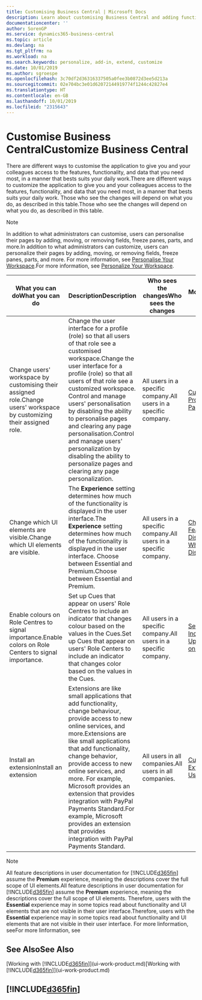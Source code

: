 ```yaml
---
title: Customising Business Central | Microsoft Docs
description: Learn about customising Business Central and adding functionality.
documentationcenter: ''
author: SorenGP
ms.service: dynamics365-business-central
ms.topic: article
ms.devlang: na
ms.tgt_pltfrm: na
ms.workload: na
ms.search.keywords: personalize, add-in, extend, customize
ms.date: 10/01/2019
ms.author: sgroespe
ms.openlocfilehash: 3c70df2d36316337505a0fee3b0872d3ee5d213a
ms.sourcegitcommit: 02e704bc3e01d62072144919774f1244c42827e4
ms.translationtype: HT
ms.contentlocale: en-GB
ms.lasthandoff: 10/01/2019
ms.locfileid: "2315643"
---
```

# <a name="customize-business-central"></a><span data-ttu-id="6d339-103">Customise Business Central</span><span class="sxs-lookup"><span data-stu-id="6d339-103">Customize Business Central</span></span>
<span data-ttu-id="6d339-104">There are different ways to customise the application to give you and your colleagues access to the features, functionality, and data that you need most, in a manner that bests suits your daily work.</span><span class="sxs-lookup"><span data-stu-id="6d339-104">There are different ways to customize the application to give you and your colleagues access to the features, functionality, and data that you need most, in a manner that bests suits your daily work.</span></span> <span data-ttu-id="6d339-105">Those who see the changes will depend on what you do, as described in this table.</span><span class="sxs-lookup"><span data-stu-id="6d339-105">Those who see the changes will depend on what you do, as described in this table.</span></span>

> [!NOTE]
> <span data-ttu-id="6d339-106">In addition to what administrators can customise, users can personalise their pages by adding, moving, or removing fields, freeze panes, parts, and more.</span><span class="sxs-lookup"><span data-stu-id="6d339-106">In addition to what administrators can customize, users can personalize their pages by adding, moving, or removing fields, freeze panes, parts, and more.</span></span> <span data-ttu-id="6d339-107">For more information, see [Personalise Your Workspace](ui-personalization-user.md).</span><span class="sxs-lookup"><span data-stu-id="6d339-107">For more information, see [Personalize Your Workspace](ui-personalization-user.md).</span></span>

| <span data-ttu-id="6d339-108">What you can do</span><span class="sxs-lookup"><span data-stu-id="6d339-108">What you can do</span></span>    |  <span data-ttu-id="6d339-109">Description</span><span class="sxs-lookup"><span data-stu-id="6d339-109">Description</span></span>  |  <span data-ttu-id="6d339-110">Who sees the changes</span><span class="sxs-lookup"><span data-stu-id="6d339-110">Who sees the changes</span></span>  |  <span data-ttu-id="6d339-111">More information</span><span class="sxs-lookup"><span data-stu-id="6d339-111">More information</span></span>  |
|-----|---------------|---------|-------|
|<span data-ttu-id="6d339-112">Change users' workspace by customising their assigned role.</span><span class="sxs-lookup"><span data-stu-id="6d339-112">Change users' workspace by customizing their assigned role.</span></span>|<span data-ttu-id="6d339-113">Change the user interface for a profile (role) so that all users of that role see a customised workspace.</span><span class="sxs-lookup"><span data-stu-id="6d339-113">Change the user interface for a profile (role) so that all users of that role see a customized workspace.</span></span> <span data-ttu-id="6d339-114">Control and manage users' personalisation by disabling the ability to personalise pages and clearing any page personalisation.</span><span class="sxs-lookup"><span data-stu-id="6d339-114">Control and manage users' personalization by disabling the ability to personalize pages and clearing any page personalization.</span></span>|<span data-ttu-id="6d339-115">All users in a specific company.</span><span class="sxs-lookup"><span data-stu-id="6d339-115">All users in a specific company.</span></span>|[<span data-ttu-id="6d339-116">Customise Pages for Profiles</span><span class="sxs-lookup"><span data-stu-id="6d339-116">Customize Pages for Profiles</span></span>](ui-personalization-manage.md)|
|<span data-ttu-id="6d339-117">Change which UI elements are visible.</span><span class="sxs-lookup"><span data-stu-id="6d339-117">Change which UI elements are visible.</span></span>|<span data-ttu-id="6d339-118">The **Experience** setting determines how much of the functionality is displayed in the user interface.</span><span class="sxs-lookup"><span data-stu-id="6d339-118">The **Experience** setting determines how much of the functionality is displayed in the user interface.</span></span> <span data-ttu-id="6d339-119">Choose between Essential and Premium.</span><span class="sxs-lookup"><span data-stu-id="6d339-119">Choose between Essential and Premium.</span></span>|<span data-ttu-id="6d339-120">All users in a specific company.</span><span class="sxs-lookup"><span data-stu-id="6d339-120">All users in a specific company.</span></span>|[<span data-ttu-id="6d339-121">Change Which Features are Displayed</span><span class="sxs-lookup"><span data-stu-id="6d339-121">Change Which Features are Displayed</span></span>](ui-experiences.md)|
|<span data-ttu-id="6d339-122">Enable colours on Role Centres to signal importance.</span><span class="sxs-lookup"><span data-stu-id="6d339-122">Enable colors on Role Centers to signal importance.</span></span>|<span data-ttu-id="6d339-123">Set up Cues that appear on users' Role Centres to include an indicator that changes colour based on the values in the Cues.</span><span class="sxs-lookup"><span data-stu-id="6d339-123">Set up Cues that appear on users' Role Centers to include an indicator that changes color based on the values in the Cues.</span></span>|<span data-ttu-id="6d339-124">All users in a specific company.</span><span class="sxs-lookup"><span data-stu-id="6d339-124">All users in a specific company.</span></span>|[<span data-ttu-id="6d339-125">Set Up a Coloured Indicator on Cues</span><span class="sxs-lookup"><span data-stu-id="6d339-125">Set Up a Colored Indicator on Cues</span></span>](admin-how-set-up-colored-indicator-on-cues.md)|
|<span data-ttu-id="6d339-126">Install an extension</span><span class="sxs-lookup"><span data-stu-id="6d339-126">Install an extension</span></span>|<span data-ttu-id="6d339-127">Extensions are like small applications that add functionality, change behaviour, provide access to new online services, and more.</span><span class="sxs-lookup"><span data-stu-id="6d339-127">Extensions are like small applications that add functionality, change behavior, provide access to new online services, and more.</span></span> <span data-ttu-id="6d339-128">For example, Microsoft provides an extension that provides integration with PayPal Payments Standard.</span><span class="sxs-lookup"><span data-stu-id="6d339-128">For example, Microsoft provides an extension that provides integration with PayPal Payments Standard.</span></span>|<span data-ttu-id="6d339-129">All users in all companies.</span><span class="sxs-lookup"><span data-stu-id="6d339-129">All users in all companies.</span></span>|[<span data-ttu-id="6d339-130">Customising Using Extensions</span><span class="sxs-lookup"><span data-stu-id="6d339-130">Customizing Using Extensions</span></span>](ui-extensions.md)|
> [!NOTE]
> <span data-ttu-id="6d339-131">All feature descriptions in user documentation for [!INCLUDE[d365fin](includes/d365fin_md.md)] assume the **Premium** experience, meaning the descriptions cover the full scope of UI elements.</span><span class="sxs-lookup"><span data-stu-id="6d339-131">All feature descriptions in user documentation for [!INCLUDE[d365fin](includes/d365fin_md.md)] assume the **Premium** experience, meaning the descriptions cover the full scope of UI elements.</span></span> <span data-ttu-id="6d339-132">Therefore, users with the **Essential** experience may in some topics read about functionality and UI elements that are not visible in their user interface.</span><span class="sxs-lookup"><span data-stu-id="6d339-132">Therefore, users with the **Essential** experience may in some topics read about functionality and UI elements that are not visible in their user interface.</span></span> <span data-ttu-id="6d339-133">For more linformation, see</span><span class="sxs-lookup"><span data-stu-id="6d339-133">For more linformation, see</span></span>

## <a name="see-also"></a><span data-ttu-id="6d339-134">See Also</span><span class="sxs-lookup"><span data-stu-id="6d339-134">See Also</span></span>
<span data-ttu-id="6d339-135">[Working with [!INCLUDE[d365fin](includes/d365fin_md.md)]](ui-work-product.md)</span><span class="sxs-lookup"><span data-stu-id="6d339-135">[Working with [!INCLUDE[d365fin](includes/d365fin_md.md)]](ui-work-product.md)</span></span>  

## [!INCLUDE[d365fin](includes/free_trial_md.md)]  
